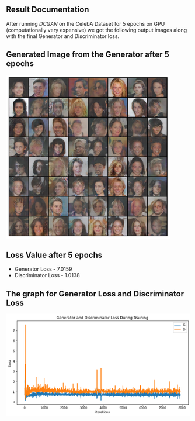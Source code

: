## Result Documentation
After running *DCGAN* on the CelebA Dataset for 5 epochs on GPU (computationally very expensive) we got the following output images along with the final Generator and Discriminator loss.

## Generated Image from the Generator after 5 epochs 
<img src="/results/result2.png">

## Loss Value after 5 epochs
- Generator Loss - 7.0159
- Discriminator Loss - 1.0138

## The graph for Generator Loss and   Discriminator Loss
<img src="/results/losses.png">
